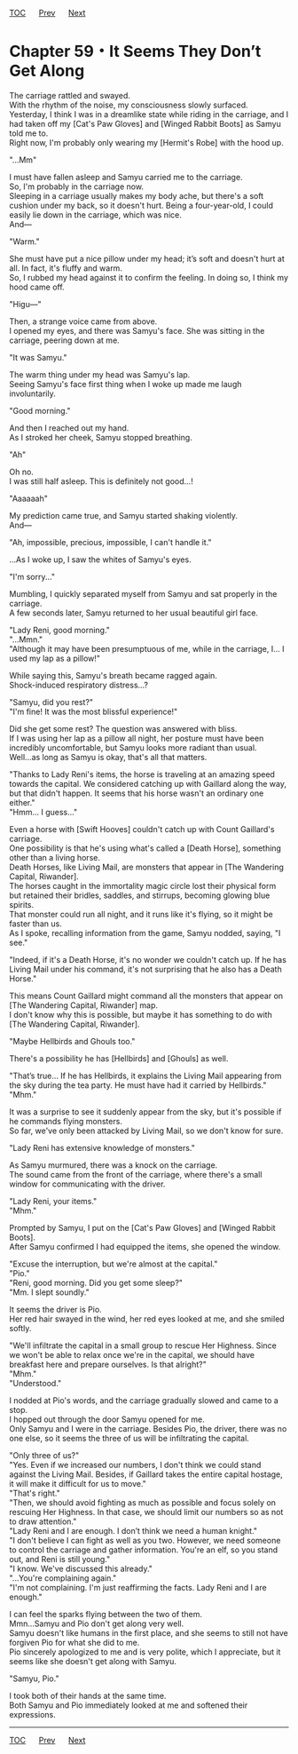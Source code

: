 [TOC](../readme.md)&nbsp;&nbsp;&nbsp;&nbsp;&nbsp;&nbsp;[Prev](Section_0058.md)&nbsp;&nbsp;&nbsp;&nbsp;&nbsp;&nbsp;[Next](Section_0060.md)



# Chapter 59・It Seems They Don’t Get Along

The carriage rattled and swayed.  
With the rhythm of the noise, my consciousness slowly surfaced.  
Yesterday, I think I was in a dreamlike state while riding in the
carriage, and I had taken off my \[Cat's Paw Gloves\] and \[Winged
Rabbit Boots\] as Samyu told me to.  
Right now, I'm probably only wearing my \[Hermit's Robe\] with the hood
up.  
  
"...Mm"  
  
I must have fallen asleep and Samyu carried me to the carriage.  
So, I'm probably in the carriage now.  
Sleeping in a carriage usually makes my body ache, but there's a soft
cushion under my back, so it doesn't hurt. Being a four-year-old, I
could easily lie down in the carriage, which was nice.  
And—  
  
"Warm."  
  
She must have put a nice pillow under my head; it’s soft and doesn't
hurt at all. In fact, it's fluffy and warm.  
So, I rubbed my head against it to confirm the feeling. In doing so, I
think my hood came off.  
  
"Higu—"  
  
Then, a strange voice came from above.  
I opened my eyes, and there was Samyu's face. She was sitting in the
carriage, peering down at me.  
  
"It was Samyu."  
  
The warm thing under my head was Samyu's lap.  
Seeing Samyu's face first thing when I woke up made me laugh
involuntarily.  
  
"Good morning."  
  
And then I reached out my hand.  
As I stroked her cheek, Samyu stopped breathing.  
  
"Ah"  
  
Oh no.  
I was still half asleep. This is definitely not good...!  
  
"Aaaaaah"  
  
My prediction came true, and Samyu started shaking violently.  
And—  
  
"Ah, impossible, precious, impossible, I can't handle it."  
  
...As I woke up, I saw the whites of Samyu's eyes.  
  
"I'm sorry..."  
  
Mumbling, I quickly separated myself from Samyu and sat properly in the
carriage.  
A few seconds later, Samyu returned to her usual beautiful girl face.  
  
"Lady Reni, good morning."  
"...Mmn."  
"Although it may have been presumptuous of me, while in the carriage, I…
I used my lap as a pillow!"  
  
While saying this, Samyu's breath became ragged again.  
Shock-induced respiratory distress...?  
  
"Samyu, did you rest?"  
"I'm fine! It was the most blissful experience!"  
  
Did she get some rest? The question was answered with bliss.  
If I was using her lap as a pillow all night, her posture must have been
incredibly uncomfortable, but Samyu looks more radiant than usual.  
Well...as long as Samyu is okay, that's all that matters.  
  
"Thanks to Lady Reni's items, the horse is traveling at an amazing speed
towards the capital. We considered catching up with Gaillard along the
way, but that didn't happen. It seems that his horse wasn't an ordinary
one either."  
"Hmm... I guess..."  
  
Even a horse with \[Swift Hooves\] couldn't catch up with Count
Gaillard's carriage.  
One possibility is that he's using what's called a \[Death Horse\],
something other than a living horse.  
Death Horses, like Living Mail, are monsters that appear in \[The
Wandering Capital, Riwander\].  
The horses caught in the immortality magic circle lost their physical
form but retained their bridles, saddles, and stirrups, becoming glowing
blue spirits.  
That monster could run all night, and it runs like it's flying, so it
might be faster than us.  
As I spoke, recalling information from the game, Samyu nodded, saying,
"I see."  
  
"Indeed, if it's a Death Horse, it's no wonder we couldn't catch up. If
he has Living Mail under his command, it's not surprising that he also
has a Death Horse."  
  
This means Count Gaillard might command all the monsters that appear on
\[The Wandering Capital, Riwander\] map.  
I don't know why this is possible, but maybe it has something to do with
\[The Wandering Capital, Riwander\].  
  
"Maybe Hellbirds and Ghouls too."  
  
There's a possibility he has \[Hellbirds\] and \[Ghouls\] as well.  
  
"That’s true… If he has Hellbirds, it explains the Living Mail appearing
from the sky during the tea party. He must have had it carried by
Hellbirds."  
"Mhm."  
  
It was a surprise to see it suddenly appear from the sky, but it's
possible if he commands flying monsters.  
So far, we've only been attacked by Living Mail, so we don't know for
sure.  
  
"Lady Reni has extensive knowledge of monsters."  
  
As Samyu murmured, there was a knock on the carriage.  
The sound came from the front of the carriage, where there's a small
window for communicating with the driver.  
  
"Lady Reni, your items."  
"Mhm."  
  
Prompted by Samyu, I put on the \[Cat's Paw Gloves\] and \[Winged Rabbit
Boots\].  
After Samyu confirmed I had equipped the items, she opened the window.  
  
"Excuse the interruption, but we're almost at the capital."  
"Pio."  
"Reni, good morning. Did you get some sleep?"  
"Mm. I slept soundly."  
  
It seems the driver is Pio.  
Her red hair swayed in the wind, her red eyes looked at me, and she
smiled softly.  
  
"We'll infiltrate the capital in a small group to rescue Her Highness.
Since we won't be able to relax once we're in the capital, we should
have breakfast here and prepare ourselves. Is that alright?"  
"Mhm."  
"Understood."  
  
I nodded at Pio's words, and the carriage gradually slowed and came to a
stop.  
I hopped out through the door Samyu opened for me.  
Only Samyu and I were in the carriage. Besides Pio, the driver, there
was no one else, so it seems the three of us will be infiltrating the
capital.  
  
"Only three of us?"  
"Yes. Even if we increased our numbers, I don't think we could stand
against the Living Mail. Besides, if Gaillard takes the entire capital
hostage, it will make it difficult for us to move."  
"That's right."  
"Then, we should avoid fighting as much as possible and focus solely on
rescuing Her Highness. In that case, we should limit our numbers so as
not to draw attention."  
"Lady Reni and I are enough. I don’t think we need a human knight."  
"I don't believe I can fight as well as you two. However, we need
someone to control the carriage and gather information. You're an elf,
so you stand out, and Reni is still young."  
"I know. We've discussed this already."  
"...You're complaining again."  
"I'm not complaining. I'm just reaffirming the facts. Lady Reni and I
are enough."  
  
I can feel the sparks flying between the two of them.  
Mmn…Samyu and Pio don't get along very well.  
Samyu doesn't like humans in the first place, and she seems to still not
have forgiven Pio for what she did to me.  
Pio sincerely apologized to me and is very polite, which I appreciate,
but it seems like she doesn't get along with Samyu.  
  
"Samyu, Pio."  
  
I took both of their hands at the same time.  
Both Samyu and Pio immediately looked at me and softened their
expressions.  
  
  
  


---
[TOC](../readme.md)&nbsp;&nbsp;&nbsp;&nbsp;&nbsp;&nbsp;[Prev](Section_0058.md)&nbsp;&nbsp;&nbsp;&nbsp;&nbsp;&nbsp;[Next](Section_0060.md)

